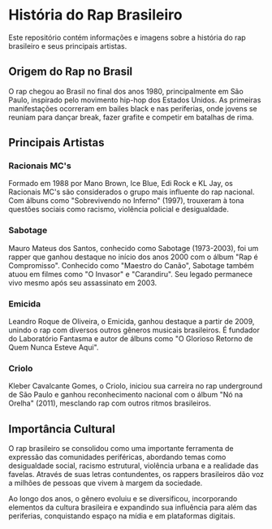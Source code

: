 # História do Rap Brasileiro

Este repositório contém informações e imagens sobre a história do rap brasileiro e seus principais artistas.

## Origem do Rap no Brasil

O rap chegou ao Brasil no final dos anos 1980, principalmente em São Paulo, inspirado pelo movimento hip-hop dos Estados Unidos. As primeiras manifestações ocorreram em bailes black e nas periferias, onde jovens se reuniam para dançar break, fazer grafite e competir em batalhas de rima.

## Principais Artistas

### Racionais MC's
Formado em 1988 por Mano Brown, Ice Blue, Edi Rock e KL Jay, os Racionais MC's são considerados o grupo mais influente do rap nacional. Com álbuns como "Sobrevivendo no Inferno" (1997), trouxeram à tona questões sociais como racismo, violência policial e desigualdade.

### Sabotage
Mauro Mateus dos Santos, conhecido como Sabotage (1973-2003), foi um rapper que ganhou destaque no início dos anos 2000 com o álbum "Rap é Compromisso". Conhecido como "Maestro do Canão", Sabotage também atuou em filmes como "O Invasor" e "Carandiru". Seu legado permanece vivo mesmo após seu assassinato em 2003.

### Emicida
Leandro Roque de Oliveira, o Emicida, ganhou destaque a partir de 2009, unindo o rap com diversos outros gêneros musicais brasileiros. É fundador do Laboratório Fantasma e autor de álbuns como "O Glorioso Retorno de Quem Nunca Esteve Aqui".

### Criolo
Kleber Cavalcante Gomes, o Criolo, iniciou sua carreira no rap underground de São Paulo e ganhou reconhecimento nacional com o álbum "Nó na Orelha" (2011), mesclando rap com outros ritmos brasileiros.

## Importância Cultural

O rap brasileiro se consolidou como uma importante ferramenta de expressão das comunidades periféricas, abordando temas como desigualdade social, racismo estrutural, violência urbana e a realidade das favelas. Através de suas letras contundentes, os rappers brasileiros dão voz a milhões de pessoas que vivem à margem da sociedade.

Ao longo dos anos, o gênero evoluiu e se diversificou, incorporando elementos da cultura brasileira e expandindo sua influência para além das periferias, conquistando espaço na mídia e em plataformas digitais.